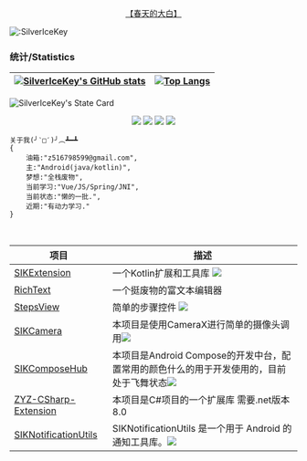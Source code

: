 
<p align="center">
    <a href="https://blog.silvericekey.top">【春天的大白】</a>
</p>

![:SilverIceKey](https://moe-counter.glitch.me/get/@:SilverIceKey?theme=gelbooru)

### 统计/Statistics

| [![SilverIceKey's GitHub stats](https://github-readme-stats.vercel.app/api?username=SilverIceKey&show_icons=true&show=reviews,discussions_started,discussions_answered,prs_merged,prs_merged_percentage)](https://github.com/anuraghazra/github-readme-stats) | [![Top Langs](https://github-readme-stats.vercel.app/api/top-langs/?username=SilverIceKey&langs_count=8&layout=donut&hide=html,css,fluent,scss,stylus)](https://github.com/anuraghazra/github-readme-stats) |
| :------------------------------------------------------------------------------------------------------------------------------------------------------------------------------------------------------------------------------------------------------------: | :--------------------------------------------------------------------------------------------------------------------------------------------------------------------------------------------------------------: |

![SilverIceKey's State Card](https://stats-cards-azure.vercel.app/api/github?username=SilverIceKey)

<p align="center">
<img src="https://img.shields.io/badge/language-kotlin-orange.svg"/>
<img src="https://img.shields.io/badge/language-java-green.svg"/>
<img src="https://img.shields.io/badge/language-csharp-pink.svg"/>
<img src="https://img.shields.io/badge/license-MIT-blue"/>
</p>

```
关于我(╯‵□′)╯︵┻━┻
{
    油箱:"z516798599@gmail.com",
    主:"Android(java/kotlin)",
    梦想:"全栈废物",
    当前学习:"Vue/JS/Spring/JNI",
    当前状态:"懒的一批.",
    近期:"有动力学习."
}
```
<br>

| 项目                                                         | 描述                                                         |
| ------------------------------------------------------------ | ------------------------------------------------------------ |
| [SIKExtension](https://github.com/SilverIceKey/SIKExtension)  | 一个Kotlin扩展和工具库 <img src="https://jitpack.io/v/SilverIceKey/SIKExtension.svg"/> |
| [RichText](https://github.com/SilverIceKey/RichText)         | 一个挺废物的富文本编辑器                                     |
| [StepsView](https://github.com/SilverIceKey/StepsView)       | 简单的步骤控件 <img src="https://jitpack.io/v/SilverIceKey/StepsView.svg"/> |
| [SIKCamera](https://github.com/SilverIceKey/SIKCamera)       | 本项目是使用CameraX进行简单的摄像头调用<img src="https://jitpack.io/v/SilverIceKey/SIKCamera.svg"/> |
| [SIKComposeHub](https://github.com/SilverIceKey/SIKComposeHub)    | 本项目是Android Compose的开发中台，配置常用的颜色什么的用于开发使用的，目前处于飞舞状态<img src="https://jitpack.io/v/SilverIceKey/SIKComposeHub.svg"/> |
| [ZYZ-CSharp-Extension](https://github.com/ZYZ-Labs/ZYZ-CSharp-Extension)     | 本项目是C#项目的一个扩展库 需要.net版本8.0                   |
| [SIKNotificationUtils](https://github.com/SilverIceKey/SIKNotificationUtils)     | SIKNotificationUtils 是一个用于 Android 的通知工具库。<img src="https://jitpack.io/v/SilverIceKey/SIKNotificationUtils.svg"/>                |

